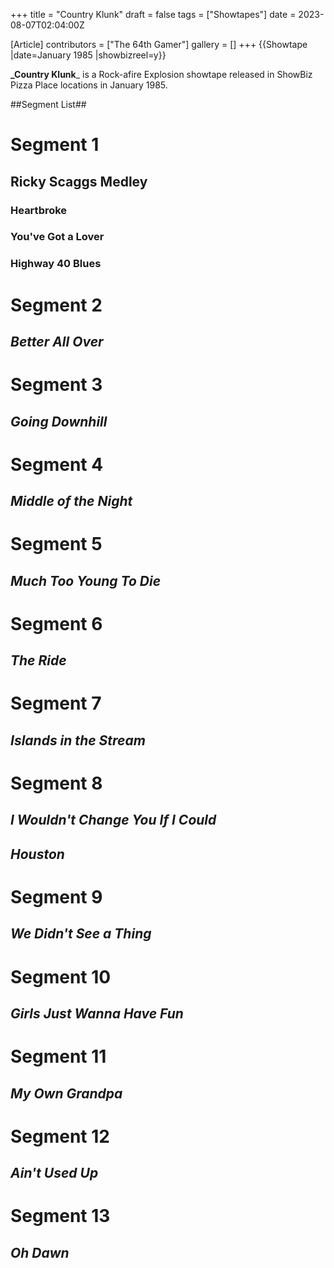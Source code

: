 +++
title = "Country Klunk"
draft = false
tags = ["Showtapes"]
date = 2023-08-07T02:04:00Z

[Article]
contributors = ["The 64th Gamer"]
gallery = []
+++
{{Showtape
|date=January 1985
|showbizreel=y}}

**_Country Klunk**_ is a Rock-afire Explosion showtape released in ShowBiz Pizza Place locations in January 1985.

##Segment List##
# **Segment 1** 
## Ricky Scaggs Medley
### Heartbroke
### You've Got a Lover
### Highway 40 Blues
# **Segment 2** 
## _Better All Over_
# **Segment 3** 
## _Going Downhill_
# **Segment 4** 
## _Middle of the Night_
# **Segment 5** 
## _Much Too Young To Die_
# **Segment 6** 
## _The Ride_
# **Segment 7** 
## _Islands in the Stream_
# **Segment 8** 
## _I Wouldn't Change You If I Could_
## _Houston_
# **Segment 9** 
## _We Didn't See a Thing_
# **Segment 10** 
## _Girls Just Wanna Have Fun_
# **Segment 11** 
## _My Own Grandpa_
# **Segment 12** 
## _Ain't Used Up_
# **Segment 13** 
## _Oh Dawn_